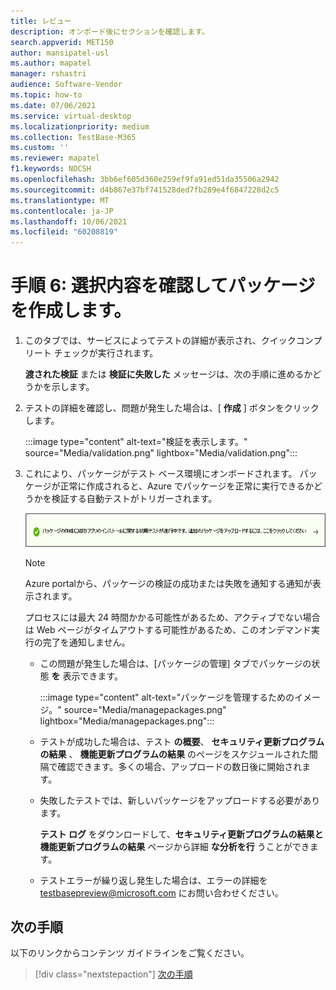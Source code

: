 ```yaml
---
title: レビュー
description: オンボード後にセクションを確認します。
search.appverid: MET150
author: mansipatel-usl
ms.author: mapatel
manager: rshastri
audience: Software-Vendor
ms.topic: how-to
ms.date: 07/06/2021
ms.service: virtual-desktop
ms.localizationpriority: medium
ms.collection: TestBase-M365
ms.custom: ''
ms.reviewer: mapatel
f1.keywords: NOCSH
ms.openlocfilehash: 3bb6ef605d360e259ef9fa91ed51da35506a2942
ms.sourcegitcommit: d4b867e37bf741528ded7fb289e4f6847228d2c5
ms.translationtype: MT
ms.contentlocale: ja-JP
ms.lasthandoff: 10/06/2021
ms.locfileid: "60208819"
---
```

# <a name="step-6-review-your-selections-to-create-your-package"></a>手順 6: 選択内容を確認してパッケージを作成します。

1. このタブでは、サービスによってテストの詳細が表示され、クイックコンプリート チェックが実行されます。

    **渡された検証** または **検証に失敗した** メッセージは、次の手順に進めるかどうかを示します。

2. テストの詳細を確認し、問題が発生した場合は、[ **作成** ] ボタンをクリックします。

    :::image type="content" alt-text="検証を表示します。" source="Media/validation.png" lightbox="Media/validation.png":::

3. これにより、パッケージがテスト ベース環境にオンボードされます。 パッケージが正常に作成されると、Azure でパッケージを正常に実行できるかどうかを検証する自動テストがトリガーされます。

    ![成功した結果。](Media/successful.png)

    > [!NOTE]
    > Azure portalから、パッケージの検証の成功または失敗を通知する通知が表示されます。
    >
    > プロセスには最大 24 時間かかる可能性があるため、アクティブでない場合は Web ページがタイムアウトする可能性があるため、このオンデマンド実行の完了を通知しません。

    - この問題が発生した場合は、[パッケージの管理] タブでパッケージの状態 **を** 表示できます。

      :::image type="content" alt-text="パッケージを管理するためのイメージ。" source="Media/managepackages.png" lightbox="Media/managepackages.png":::

    - テストが成功した場合は、テスト **の概要**、 **セキュリティ更新プログラムの結果** 、 **機能更新プログラムの結果** のページをスケジュールされた間隔で確認できます。多くの場合、アップロードの数日後に開始されます。
  
    - 失敗したテストでは、新しいパッケージをアップロードする必要があります。 

      **テスト ログ** をダウンロードして、**セキュリティ更新プログラムの結果と機能更新プログラムの結果** ページから詳細 **な分析を行** うことができます。

    - テストエラーが繰り返し発生した場合は、エラーの詳細を testbasepreview@microsoft.com にお問い合わせください。

## <a name="next-steps"></a>次の手順

以下のリンクからコンテンツ ガイドラインをご覧ください。

> [!div class="nextstepaction"]
> [次の手順](contentguideline.md)
